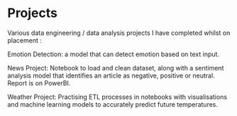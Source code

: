 # Projects

Various data engineering / data analysis projects I have completed whilst on placement :

Emotion Detection: a model that can detect emotion based on text input.

News Project: Notebook to load and clean dataset, along with a sentiment analysis model that identifies an article as negative, positive or neutral. Report is on PowerBI.

Weather Project: Practising ETL processes in notebooks with visualisations and machine learning models to accurately predict future temperatures. 
